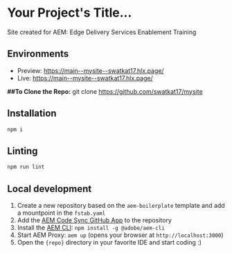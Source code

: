 # Your Project's Title...
Site created for AEM: Edge Delivery Services Enablement Training

## Environments
- Preview: https://main--mysite--swatkat17.hlx.page/
- Live: https://main--mysite--swatkat17.hlx.page/

**##To Clone the Repo:**
git clone https://github.com/swatkat17/mysite

## Installation

```sh
npm i
```

## Linting

```sh
npm run lint
```

## Local development

1. Create a new repository based on the `aem-boilerplate` template and add a mountpoint in the `fstab.yaml`
1. Add the [AEM Code Sync GitHub App](https://github.com/apps/aem-code-sync) to the repository
1. Install the [AEM CLI](https://github.com/adobe/aem-cli): `npm install -g @adobe/aem-cli`
1. Start AEM Proxy: `aem up` (opens your browser at `http://localhost:3000`)
1. Open the `{repo}` directory in your favorite IDE and start coding :)
